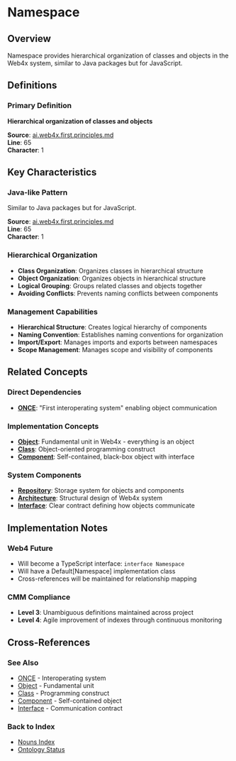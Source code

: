 # Namespace

## Overview
Namespace provides hierarchical organization of classes and objects in the Web4x system, similar to Java packages but for JavaScript.

## Definitions

### Primary Definition
**Hierarchical organization of classes and objects**

**Source**: [ai.web4x.first.principles.md](../../md-wiki/ai.web4x.first.principles.md#4-namespace-management)  
**Line**: 65  
**Character**: 1

## Key Characteristics

### Java-like Pattern
Similar to Java packages but for JavaScript.

**Source**: [ai.web4x.first.principles.md](../../md-wiki/ai.web4x.first.principles.md#4-namespace-management)  
**Line**: 65  
**Character**: 1

### Hierarchical Organization
- **Class Organization**: Organizes classes in hierarchical structure
- **Object Organization**: Organizes objects in hierarchical structure
- **Logical Grouping**: Groups related classes and objects together
- **Avoiding Conflicts**: Prevents naming conflicts between components

### Management Capabilities
- **Hierarchical Structure**: Creates logical hierarchy of components
- **Naming Convention**: Establishes naming conventions for organization
- **Import/Export**: Manages imports and exports between namespaces
- **Scope Management**: Manages scope and visibility of components

## Related Concepts

### Direct Dependencies
- **[ONCE](#once)**: "First interoperating system" enabling object communication

### Implementation Concepts
- **[Object](#object)**: Fundamental unit in Web4x - everything is an object
- **[Class](#class)**: Object-oriented programming construct
- **[Component](#component)**: Self-contained, black-box object with interface

### System Components
- **[Repository](#repository)**: Storage system for objects and components
- **[Architecture](#architecture)**: Structural design of Web4x system
- **[Interface](#interface)**: Clear contract defining how objects communicate

## Implementation Notes

### Web4 Future
- Will become a TypeScript interface: `interface Namespace`
- Will have a Default[Namespace] implementation class
- Cross-references will be maintained for relationship mapping

### CMM Compliance
- **Level 3**: Unambiguous definitions maintained across project
- **Level 4**: Agile improvement of indexes through continuous monitoring

## Cross-References

### See Also
- [ONCE](./ONCE.md) - Interoperating system
- [Object](./Object.md) - Fundamental unit
- [Class](./Class.md) - Programming construct
- [Component](./Component.md) - Self-contained object
- [Interface](./Interface.md) - Communication contract

### Back to Index
- [Nouns Index](../../Ontology.md/nouns.index.md)
- [Ontology Status](../../Ontology.md/ontology.status.md)
